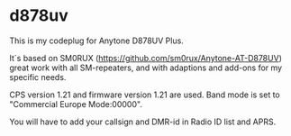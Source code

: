 # d878uv
This is my codeplug for Anytone D878UV Plus.

It´s based on SM0RUX (https://github.com/sm0rux/Anytone-AT-D878UV) great work with all SM-repeaters, and with adaptions and add-ons for my specific needs.

CPS version 1.21 and firmware version 1.21 are used.
Band mode is set to "Commercial Europe Mode:00000".

You will have to add your callsign and DMR-id in Radio ID list and APRS.
